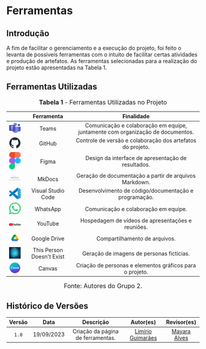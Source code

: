 # Ferramentas

## Introdução

A fim de facilitar o gerenciamento e a execução do projeto, foi feito o levanta de possiveis ferramentas com o intuito de facilitar certas atividades e produção de artefatos. As ferramentas selecionadas para a realização do projeto estão apresentadas na Tabela 1.

## Ferramentas Utilizadas

<font size="3"><p style="text-align: center"><b>Tabela 1</b> - Ferramentas Utilizadas no Projeto</p></font>

|                                                                                                                           |        Ferramenta         |                               Finalidade                               |
| :-----------------------------------------------------------------------------------------------------------------------: | :-----------------------: | :--------------------------------------------------------------------: |
|              <img src="../assets/teams.png" alt="Github" width=75px>           |           Teams           |       Comunicação e colaboração em equipe, juntamente com organização de documentos.                      |                  
|            <img src="../assets/github.png" alt="Github" width=75px>           |          GitHub           |  Controle de versão e colaboração dos artefatos do projeto.                   |
|                      <img src="../assets/figma.png" alt="Github" width=75px>                   |           Figma            |     Design da interface de apresentação de resultados.                    |
|                          <img src="../assets/mkdocs.png" alt="Github" width=75px>                                              |          MkDocs           |                  Geração de documentação a partir de arquivos Markdown.                              |
|                <img src="../assets/vscode.png" alt="Github" width=75px>            |    Visual Studio Code     |                 Desenvolvimento de código/documentação e programação.                            |
|                     <img src="../assets/whatsapp.png" alt="Github" width=75px>            |         WhatsApp          |             Comunicação e colaboração em equipe.                         |
|                      <img src="../assets/youtube.png" alt="Github" width=75px>              |          YouTube          |                    Hospedagem de vídeos de apresentações e reuniões.                               |
|                  <img src="../assets/gdrive.png" alt="Github" width=75px>         |       Google Drive        |                     Compartilhamento de arquivos.                      |
| <img src="../assets/thispersondoesntexist.png" alt="Github" width=75px>  | This Person Doesn't Exist |              Geração de imagens de personas fictícias.               |
| <img src="../assets/canvas.jpg" alt="Github" width=75px>  | Canvas |              Criação de personas e elementos gráficos para o projeto.               |

<font size="3"><p style="text-align: center">Fonte: Autores do Grupo 2.</p></font>

## Histórico de Versões

| Versão  |    Data    |                        Descrição                        |                                             Autor(es)                                             |                  Revisor(es)                   |
| :-----: | :--------: | :-----------------------------------------------------: | :-----------------------------------------------------------------------------------------------: | :--------------------------------------------: |
|  `1.0`  | 19/09/2023 |            Criação da página de ferramentas.            | [Limírio Guimarães](https://github.com/LimirioGuimaraes)  | [Mayara Alves](https://github.com/Mayara-tech) |

